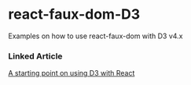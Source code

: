 # react-faux-dom-D3
Examples on how to use react-faux-dom with D3 v4.x

### Linked Article

[A starting point on using D3 with React](https://blog.sicara.com/a-starting-point-on-using-d3-with-react-869fdf3dfaf#.pwg33rjyz)
